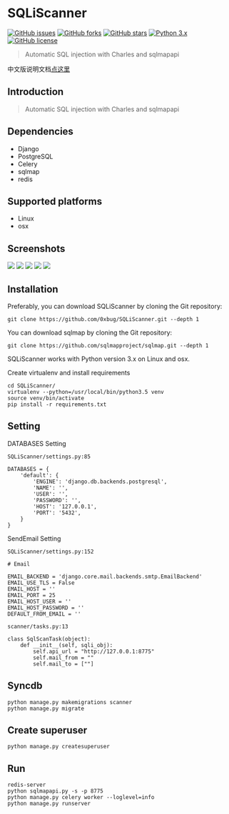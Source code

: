 # SQLiScanner

[![GitHub issues](https://img.shields.io/github/issues/0xbug/SQLiScanner.svg)](https://github.com/0xbug/SQLiScanner/issues)
[![GitHub forks](https://img.shields.io/github/forks/0xbug/SQLiScanner.svg)](https://github.com/0xbug/SQLiScanner/network)
[![GitHub stars](https://img.shields.io/github/stars/0xbug/SQLiScanner.svg)](https://github.com/0xbug/SQLiScanner/stargazers)
[![Python 3.x](https://img.shields.io/badge/python-3.x-yellow.svg)](https://www.python.org/) 
[![GitHub license](https://img.shields.io/badge/license-GPLv3-blue.svg)](https://raw.githubusercontent.com/0xbug/SQLiScanner/master/LICENSE)

> Automatic SQL injection with Charles and sqlmapapi

中文版说明文档[点这里](https://github.com/0xbug/SQLiScanner/blob/master/README_zh.md)

## Introduction

> Automatic SQL injection with Charles and sqlmapapi

## Dependencies

- Django
- PostgreSQL
- Celery
- sqlmap
- redis

## Supported platforms

- Linux
- osx

## Screenshots
![](http://obfxuk8r6.bkt.clouddn.com/upload.png)
![](http://obfxuk8r6.bkt.clouddn.com/stat.png)
![](http://obfxuk8r6.bkt.clouddn.com/allresults.png)
![](http://obfxuk8r6.bkt.clouddn.com/detail.png)
![](http://obfxuk8r6.bkt.clouddn.com/vulns.png)
## Installation
Preferably, you can download SQLiScanner by cloning the Git repository:
```
git clone https://github.com/0xbug/SQLiScanner.git --depth 1
```

You can download sqlmap by cloning the Git repository:
```
git clone https://github.com/sqlmapproject/sqlmap.git --depth 1
```

SQLiScanner works with Python version 3.x on Linux and osx.

Create virtualenv and install requirements
```
cd SQLiScanner/
virtualenv --python=/usr/local/bin/python3.5 venv
source venv/bin/activate
pip install -r requirements.txt
```

## Setting

DATABASES Setting
```
SQLiScanner/settings.py:85
```

```
DATABASES = {
    'default': {
        'ENGINE': 'django.db.backends.postgresql',
        'NAME': '',
        'USER': '',
        'PASSWORD': '',
        'HOST': '127.0.0.1',
        'PORT': '5432',
    }
}
```

SendEmail Setting
```
SQLiScanner/settings.py:152
```
```
# Email

EMAIL_BACKEND = 'django.core.mail.backends.smtp.EmailBackend'
EMAIL_USE_TLS = False
EMAIL_HOST = ''
EMAIL_PORT = 25
EMAIL_HOST_USER = ''
EMAIL_HOST_PASSWORD = ''
DEFAULT_FROM_EMAIL = ''
```


```
scanner/tasks.py:13
```

```
class SqlScanTask(object):
    def __init__(self, sqli_obj):
        self.api_url = "http://127.0.0.1:8775"
        self.mail_from = ""
        self.mail_to = [""]

```

## Syncdb
```
python manage.py makemigrations scanner
python manage.py migrate
```

## Create superuser

```
python manage.py createsuperuser
```

## Run

```
redis-server
python sqlmapapi.py -s -p 8775
python manage.py celery worker --loglevel=info
python manage.py runserver
```

